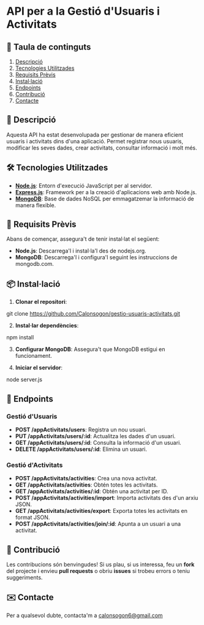 # API per a la Gestió d'Usuaris i Activitats

## 📑 Taula de continguts

1. [Descripció](#-descripció)
2. [Tecnologies Utilitzades](#-tecnologies-utilitzades)
3. [Requisits Prèvis](#-requisits-prèvis)
4. [Instal·lació](#-instal·lació)
5. [Endpoints](#-endpoints)
6. [Contribució](#-contribució)
7. [Contacte](#-contacte)


## 🧭 Descripció
Aquesta API ha estat desenvolupada per gestionar de manera eficient usuaris i activitats dins d'una aplicació. Permet registrar nous usuaris, modificar les seves dades, crear activitats, consultar informació i molt més.

## 🛠️ Tecnologies Utilitzades
- **[Node.js](https://nodejs.org/en)**: Entorn d'execució JavaScript per al servidor.
- **[Express.js](https://expressjs.com/)**: Framework per a la creació d'aplicacions web amb Node.js.
- **[MongoDB](https://www.mongodb.com/es)**: Base de dades NoSQL per emmagatzemar la informació de manera flexible.

## 🚀 Requisits Prèvis

Abans de començar, assegura't de tenir instal·lat el següent:

- **Node.js**: Descarrega'l i instal·la'l des de nodejs.org.
- **MongoDB**: Descarrega'l i configura'l seguint les instruccions de mongodb.com.

## 📦 Instal·lació

1. **Clonar el repositori**:

git clone https://github.com/Calonsogon/gestio-usuaris-activitats.git

2. **Instal·lar dependències**:

npm install

3. **Configurar MongoDB**: Assegura't que MongoDB estigui en funcionament.

4. **Iniciar el servidor**:

node server.js

## 📡 Endpoints

### Gestió d'Usuaris

- **POST /appActivitats/users**: Registra un nou usuari.
- **PUT /appActivitats/users/:id**: Actualitza les dades d'un usuari.
- **GET /appActivitats/users/:id**: Consulta la informació d'un usuari.
- **DELETE /appActivitats/users/:id**: Elimina un usuari.

### Gestió d'Activitats

- **POST /appActivitats/activities**: Crea una nova activitat.
- **GET /appActivitats/activities**: Obtén totes les activitats.
- **GET /appActivitats/activities/:id**: Obtén una activitat per ID.
- **POST /appActivitats/activities/import**: Importa activitats des d'un arxiu JSON.
- **GET /appActivitats/activities/export**: Exporta totes les activitats en format JSON.
- **POST /appActivitats/activities/join/:id**: Apunta a un usuari a una activitat.

## 🤝 Contribució

Les contribucions són benvingudes! Si us plau, si us interessa, feu un **fork** del projecte i envieu **pull requests** o obriu **issues** si trobeu errors o teniu suggeriments.

## ✉️ Contacte
Per a qualsevol dubte, contacta'm a calonsogon6@gmail.com